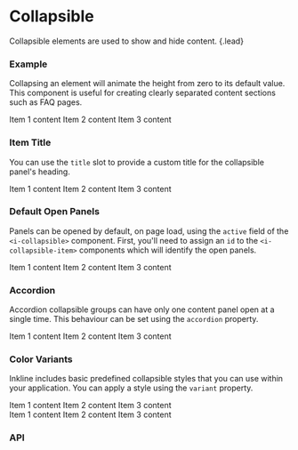 # Collapsible
Collapsible elements are used to show and hide content. {.lead}

### Example
Collapsing an element will animate the height from zero to its default value. This component is useful for creating clearly separated content sections such as FAQ pages.

<i-code-preview title="Collapsible Example" link="https://github.com/inkline/inkline/tree/master/src/components/Collapsible">

<i-collapsible>
    <i-collapsible-item title="Item 1">
        Item 1 content
    </i-collapsible-item>
    <i-collapsible-item title="Item 2">
        Item 2 content
    </i-collapsible-item>
    <i-collapsible-item title="Item 3">
        Item 3 content
    </i-collapsible-item>
</i-collapsible>

<template slot="html">

~~~html
<i-collapsible>
    <i-collapsible-item title="Item 1">
        Item 1 content
    </i-collapsible-item>
    <i-collapsible-item title="Item 2">
        Item 2 content
    </i-collapsible-item>
    <i-collapsible-item title="Item 3">
        Item 3 content
    </i-collapsible-item>
</i-collapsible>
~~~

</template>
</i-code-preview>

### Item Title
You can use the `title` slot to provide a custom title for the collapsible panel's heading. 

<i-code-preview title="Collapsible Title" link="https://github.com/inkline/inkline/tree/master/src/components/Collapsible">

<i-collapsible>
    <i-collapsible-item>
        <template slot="title">Item 1</template>
        Item 1 content
    </i-collapsible-item>
    <i-collapsible-item>
        <template slot="title">Item 2</template>
        Item 2 content
    </i-collapsible-item>
    <i-collapsible-item>
        <template slot="title">Item 3</template>
        Item 3 content
    </i-collapsible-item>
</i-collapsible>

<template slot="html">

~~~html
<i-collapsible>
    <i-collapsible-item>
        <template slot="title">Item 1</template>
        Item 1 content
    </i-collapsible-item>
    <i-collapsible-item>
        <template slot="title">Item 2</template>
        Item 2 content
    </i-collapsible-item>
    <i-collapsible-item>
        <template slot="title">Item 3</template>
        Item 3 content
    </i-collapsible-item>
</i-collapsible>
~~~

</template>
</i-code-preview>

### Default Open Panels
Panels can be opened by default, on page load, using the `active` field of the `<i-collapsible>` component. First, you'll need to assign an `id` to the `<i-collapsible-item>` components which will identify the open panels.
 
 <i-code-preview title="Default Open Collapsible Panel" link="https://github.com/inkline/inkline/tree/master/src/components/Collapsible">

<i-collapsible :active="active">
    <i-collapsible-item id="panel-1">
        <template slot="title">Item 1</template>
        Item 1 content
    </i-collapsible-item>
    <i-collapsible-item id="panel-2">
        <template slot="title">Item 2</template>
        Item 2 content
    </i-collapsible-item>
    <i-collapsible-item id="panel-3">
        <template slot="title">Item 3</template>
        Item 3 content
    </i-collapsible-item>
</i-collapsible>

<template slot="html">

~~~html
<i-collapsible :active="active">
    <i-collapsible-item id="panel-1">
        <template slot="title">Item 1</template>
        Item 1 content
    </i-collapsible-item>
    <i-collapsible-item id="panel-2">
        <template slot="title">Item 2</template>
        Item 2 content
    </i-collapsible-item>
    <i-collapsible-item id="panel-3">
        <template slot="title">Item 3</template>
        Item 3 content
    </i-collapsible-item>
</i-collapsible>
~~~

</template>
<template slot="js">

~~~js
export default {
    data () {
        return {
            active: ['panel-1']
        };
    }
}
~~~

</template>
</i-code-preview>

### Accordion
Accordion collapsible groups can have only one content panel open at a single time. This behaviour can be set using the `accordion` property.

<i-code-preview title="Collapsible Accordion" link="https://github.com/inkline/inkline/tree/master/src/components/Collapsible">

<i-collapsible accordion>
    <i-collapsible-item title="Item 1">
        Item 1 content
    </i-collapsible-item>
    <i-collapsible-item title="Item 2">
        Item 2 content
    </i-collapsible-item>
    <i-collapsible-item title="Item 3">
        Item 3 content
    </i-collapsible-item>
</i-collapsible>

<template slot="html">

~~~html
<i-collapsible accordion>
    <i-collapsible-item title="Item 1">
        Item 1 content
    </i-collapsible-item>
    <i-collapsible-item title="Item 2">
        Item 2 content
    </i-collapsible-item>
    <i-collapsible-item title="Item 3">
        Item 3 content
    </i-collapsible-item>
</i-collapsible>
~~~

</template>
</i-code-preview>


### Color Variants
Inkline includes basic predefined collapsible styles that you can use within your application. You can apply a style using the `variant` property.

<i-code-preview title="Collapsible Variants" link="https://github.com/inkline/inkline/tree/master/src/components/Collapsible">

<i-collapsible variant="light">
    <i-collapsible-item title="Item 1">
        Item 1 content
    </i-collapsible-item>
    <i-collapsible-item title="Item 2">
        Item 2 content
    </i-collapsible-item>
    <i-collapsible-item title="Item 3">
        Item 3 content
    </i-collapsible-item>
</i-collapsible>

<div class="_margin-top-1">
    <i-collapsible variant="dark">
        <i-collapsible-item title="Item 1">
            Item 1 content
        </i-collapsible-item>
        <i-collapsible-item title="Item 2">
            Item 2 content
        </i-collapsible-item>
        <i-collapsible-item title="Item 3">
            Item 3 content
        </i-collapsible-item>
    </i-collapsible>
</div>

<template slot="html">

~~~html
<i-collapsible variant="light">
    <i-collapsible-item title="Item 1">
        Item 1 content
    </i-collapsible-item>
    <i-collapsible-item title="Item 2">
        Item 2 content
    </i-collapsible-item>
    <i-collapsible-item title="Item 3">
        Item 3 content
    </i-collapsible-item>
</i-collapsible>
~~~

~~~html
<i-collapsible variant="dark">
    <i-collapsible-item title="Item 1">
        Item 1 content
    </i-collapsible-item>
    <i-collapsible-item title="Item 2">
        Item 2 content
    </i-collapsible-item>
    <i-collapsible-item title="Item 3">
        Item 3 content
    </i-collapsible-item>
</i-collapsible>
~~~

</template>
</i-code-preview>


### API

<i-api-preview title="Collapsible API" expanded link="https://github.com/inkline/inkline/tree/master/src/components/Collapsible">
    <template slot="props">
        <table class="table -bordered">
            <thead>
                <tr>
                    <th>Property</th>
                    <th>Description</th>
                    <th>Type</th>
                    <th>Accepted</th>
                    <th>Default</th>
                </tr>
            </thead>
            <tbody>
                <tr>
                    <td>accordion</td>
                    <td>Sets the collapsible in accordion mode.</td>
                    <td><code>Boolean</code></td>
                    <td><code>true</code>, <code>false</code></td>
                    <td><code>false</code></td>
                </tr>
                <tr>
                    <td>active</td>
                    <td>Sets the default active collapsible item.</td>
                    <td>Array</td>
                    <td></td>
                    <td><code>[]</code></td>
                </tr>
                <tr>
                    <td>variant</td>
                    <td>Sets the color variant of the collapsible component.</td>
                    <td><code>String</code></td>
                    <td><code>light</code>, <code>dark</code></td>
                    <td><code>light</code></td>
                </tr>
            </tbody>
        </table>
    </template>
    <template slot="slots">
        <table class="table -bordered _margin-bottom-0">
            <thead>
                <tr>
                    <th>Name</th>
                    <th>Description</th>
                </tr>
            </thead>
            <tbody>
                <tr>
                    <td>default</td>
                    <td>Slot for collapsible default content.</td>
                </tr>
            </tbody>
        </table>
    </template>
    <template slot="events">
        <table class="table -bordered _margin-bottom-0">
            <thead>
                <tr>
                    <th>Name</th>
                    <th>Description</th>
                    <th>Prototype</th>
                </tr>
            </thead>
            <tbody>
                <tr>
                    <td>change</td>
                    <td>Emitted when collapsible items are opened or closed.</td>
                    <td><code>(activeItems: String[]) => {}</code></td>
                </tr>
            </tbody>
        </table>
    </template>
</i-api-preview>

<i-api-preview title="Collapsible Item API" expanded link="https://github.com/inkline/inkline/tree/master/src/components/Collapsible">
    <template slot="props">
        <table class="table -bordered">
            <thead>
                <tr>
                    <th>Property</th>
                    <th>Description</th>
                    <th>Type</th>
                    <th>Accepted</th>
                    <th>Default</th>
                </tr>
            </thead>
            <tbody>
                <tr>
                    <td>title</td>
                    <td>Sets the title of the collapsible panel. Replaceable using the <code>title</code> slot.</td>
                    <td><code>String</code></td>
                    <td></td>
                    <td></td>
                </tr>
                <tr>
                    <td>id</td>
                    <td>Sets the identifier of the collapsible item.</td>
                    <td><code>String</code></td>
                    <td></td>
                    <td><code>collapsible-item-&lt;uid&gt;</code></td>
                </tr>
            </tbody>
        </table>
    </template>
    <template slot="slots">
        <table class="table -bordered _margin-bottom-0">
            <thead>
                <tr>
                    <th>Name</th>
                    <th>Description</th>
                </tr>
            </thead>
            <tbody>
                <tr>
                    <td>default</td>
                    <td>Slot for collapsible item default content.</td>
                </tr>
                <tr>
                    <td>title</td>
                    <td>Slot for collapsible item title.</td>
                </tr>
            </tbody>
        </table>
    </template>
</i-api-preview>
